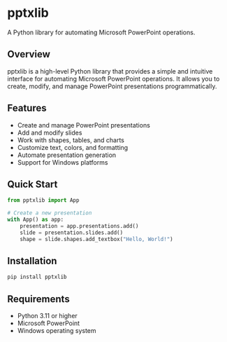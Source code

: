 # pptxlib

A Python library for automating Microsoft PowerPoint operations.

## Overview

pptxlib is a high-level Python library that provides a simple and intuitive interface
for automating Microsoft PowerPoint operations. It allows you to create, modify, and
manage PowerPoint presentations programmatically.

## Features

- Create and manage PowerPoint presentations
- Add and modify slides
- Work with shapes, tables, and charts
- Customize text, colors, and formatting
- Automate presentation generation
- Support for Windows platforms

## Quick Start

```python
from pptxlib import App

# Create a new presentation
with App() as app:
    presentation = app.presentations.add()
    slide = presentation.slides.add()
    shape = slide.shapes.add_textbox("Hello, World!")
```

## Installation

```bash
pip install pptxlib
```

## Requirements

- Python 3.11 or higher
- Microsoft PowerPoint
- Windows operating system
